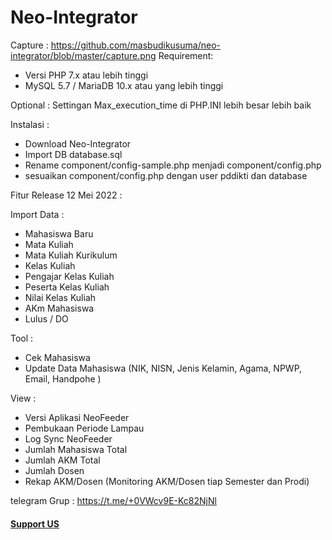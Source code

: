 # Neo-Integrator
Capture : https://github.com/masbudikusuma/neo-integrator/blob/master/capture.png
Requirement:
- Versi PHP 7.x atau lebih tinggi
- MySQL 5.7 / MariaDB 10.x atau yang lebih tinggi

Optional :
Settingan Max_execution_time di PHP.INI lebih besar lebih baik

Instalasi :
- Download Neo-Integrator
- Import DB database.sql
- Rename component/config-sample.php menjadi component/config.php
- sesuaikan component/config.php dengan user pddikti dan database

Fitur Release 12 Mei 2022 :

Import Data :
- Mahasiswa Baru
- Mata Kuliah
- Mata Kuliah Kurikulum
- Kelas Kuliah
- Pengajar Kelas Kuliah
- Peserta Kelas Kuliah
- Nilai Kelas Kuliah
- AKm Mahasiswa
- Lulus / DO

Tool : 
- Cek Mahasiswa 
- Update Data Mahasiswa (NIK, NISN, Jenis Kelamin, Agama, NPWP, Email, Handpohe )

View :
- Versi Aplikasi NeoFeeder
- Pembukaan Periode Lampau
- Log Sync NeoFeeder
- Jumlah Mahasiswa Total
- Jumlah AKM Total
- Jumlah Dosen
- Rekap AKM/Dosen (Monitoring AKM/Dosen tiap Semester dan Prodi)

telegram Grup : https://t.me/+0VWcv9E-Kc82NjNl 
<a href="https://www.nihbuatjajan.com/neoin"><h4>Support US </h4></a>



